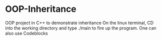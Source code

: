 # OOP-Inheritance
OOP project in C++ to demonstrate inheritance
On the linux terminal, CD into the working directory and type ./main to fire up the program.
One can also use Codeblocks
